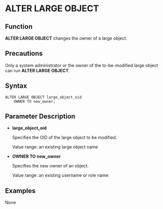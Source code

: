 # ALTER LARGE OBJECT<a name="EN-US_TOPIC_0289900449"></a>

## Function<a name="en-us_topic_0283137719_en-us_topic_0237122064_en-us_topic_0059778505_sbaf83721f63f42a9ba63625707e18b5c"></a>

**ALTER LARGE OBJECT**  changes the owner of a large object.

## Precautions<a name="en-us_topic_0283137719_en-us_topic_0237122064_en-us_topic_0059778505_saab423042807475180e48512143509e9"></a>

Only a system administrator or the owner of the to-be-modified large object can run  **ALTER LARGE OBJECT**.

## Syntax<a name="en-us_topic_0283137719_en-us_topic_0237122064_en-us_topic_0059778505_sc544d982cf6142e9bdb66283e857ce80"></a>

```
ALTER LARGE OBJECT large_object_oid 
    OWNER TO new_owner;
```

## Parameter Description<a name="en-us_topic_0283137719_en-us_topic_0237122064_en-us_topic_0059778505_s02711c36b6fc4b46a8757c4e3495899b"></a>

-   **large\_object\_oid**

    Specifies the OID of the large object to be modified.

    Value range: an existing large object name

-   **OWNER TO new\_owner**

    Specifies the new owner of an object.

    Value range: an existing username or role name


## Examples<a name="en-us_topic_0283137719_en-us_topic_0237122064_en-us_topic_0059778505_s6e23110aff5940ea87da3c0f9569f987"></a>

None

